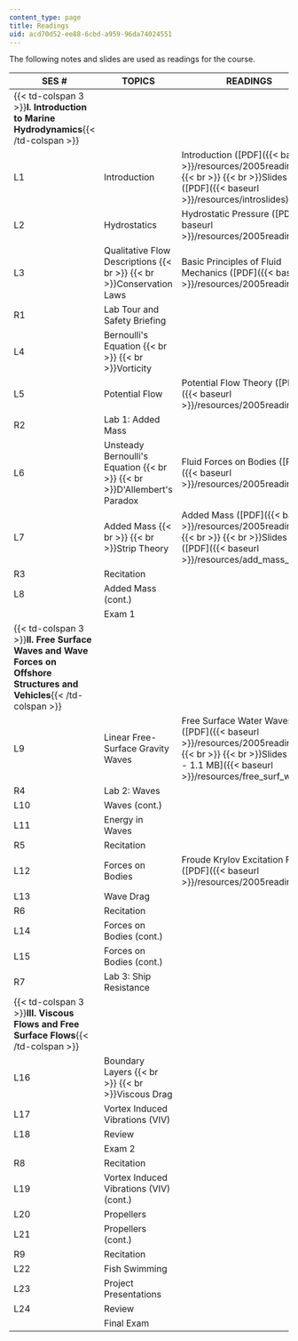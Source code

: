 ```yaml
---
content_type: page
title: Readings
uid: acd70d52-ee88-6cbd-a959-96da74024551
---
```


The following notes and slides are used as readings for the course.

| SES # | TOPICS | READINGS |
| --- | --- | --- |
| {{< td-colspan 3 >}}**I. Introduction to Marine Hydrodynamics**{{< /td-colspan >}} |||
| L1 | Introduction | Introduction ([PDF]({{< baseurl >}}/resources/2005reading1))  {{< br >}}  {{< br >}}Slides ([PDF]({{< baseurl >}}/resources/introslides)) |
| L2 | Hydrostatics | Hydrostatic Pressure ([PDF]({{< baseurl >}}/resources/2005reading2)) |
| L3 | Qualitative Flow Descriptions  {{< br >}}  {{< br >}}Conservation Laws | Basic Principles of Fluid Mechanics ([PDF]({{< baseurl >}}/resources/2005reading3)) |
| R1 | Lab Tour and Safety Briefing | &nbsp; |
| L4 | Bernoulli's Equation  {{< br >}}  {{< br >}}Vorticity | &nbsp; |
| L5 | Potential Flow | Potential Flow Theory ([PDF]({{< baseurl >}}/resources/2005reading4)) |
| R2 | Lab 1: Added Mass | &nbsp; |
| L6 | Unsteady Bernoulli's Equation  {{< br >}}  {{< br >}}D'Allembert's Paradox | Fluid Forces on Bodies ([PDF]({{< baseurl >}}/resources/2005reading5)) |
| L7 | Added Mass  {{< br >}}  {{< br >}}Strip Theory | Added Mass ([PDF]({{< baseurl >}}/resources/2005reading6))  {{< br >}}  {{< br >}}Slides ([PDF]({{< baseurl >}}/resources/add_mass_deriv)) |
| R3 | Recitation | &nbsp; |
| L8 | Added Mass (cont.) | &nbsp; |
| &nbsp; | Exam 1 | &nbsp; |
| {{< td-colspan 3 >}}**II. Free Surface Waves and Wave Forces on Offshore Structures and Vehicles**{{< /td-colspan >}} |||
| L9 | Linear Free-Surface Gravity Waves | Free Surface Water Waves ([PDF]({{< baseurl >}}/resources/2005reading7))  {{< br >}}  {{< br >}}Slides ([PDF - 1.1 MB]({{< baseurl >}}/resources/free_surf_wave)) |
| R4 | Lab 2: Waves | &nbsp; |
| L10 | Waves (cont.) | &nbsp; |
| L11 | Energy in Waves | &nbsp; |
| R5 | Recitation | &nbsp; |
| L12 | Forces on Bodies | Froude Krylov Excitation Force ([PDF]({{< baseurl >}}/resources/2005reading8)) |
| L13 | Wave Drag | &nbsp; |
| R6 | Recitation | &nbsp; |
| L14 | Forces on Bodies (cont.) | &nbsp; |
| L15 | Forces on Bodies (cont.) | &nbsp; |
| R7 | Lab 3: Ship Resistance | &nbsp; |
| {{< td-colspan 3 >}}**III. Viscous Flows and Free Surface Flows**{{< /td-colspan >}} |||
| L16 | Boundary Layers  {{< br >}}  {{< br >}}Viscous Drag | &nbsp; |
| L17 | Vortex Induced Vibrations (VIV) | &nbsp; |
| L18 | Review | &nbsp; |
| &nbsp; | Exam 2 | &nbsp; |
| R8 | Recitation | &nbsp; |
| L19 | Vortex Induced Vibrations (VIV) (cont.) | &nbsp; |
| L20 | Propellers | &nbsp; |
| L21 | Propellers (cont.) | &nbsp; |
| R9 | Recitation | &nbsp; |
| L22 | Fish Swimming | &nbsp; |
| L23 | Project Presentations | &nbsp; |
| L24 | Review | &nbsp; |
| &nbsp; | Final Exam |